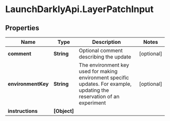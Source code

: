 # LaunchDarklyApi.LayerPatchInput

## Properties

Name | Type | Description | Notes
------------ | ------------- | ------------- | -------------
**comment** | **String** | Optional comment describing the update | [optional] 
**environmentKey** | **String** | The environment key used for making environment specific updates. For example, updating the reservation of an experiment | [optional] 
**instructions** | **[Object]** |  | 


